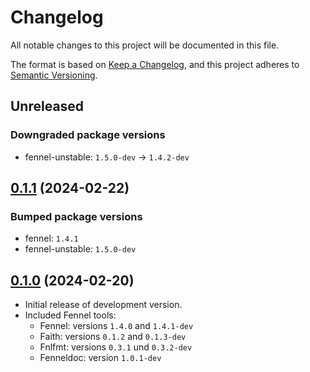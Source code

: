 # Changelog

All notable changes to this project will be documented in this file.

The format is based on [Keep a Changelog][1],
and this project adheres to [Semantic Versioning][2].

[1]: https://keepachangelog.com/en/1.0.0/
[2]: https://semver.org/spec/v2.0.0.html

## Unreleased

### Downgraded package versions

- fennel-unstable: `1.5.0-dev` -> `1.4.2-dev`

## [0.1.1][v0.1.1] (2024-02-22)

### Bumped package versions

- fennel: `1.4.1`
- fennel-unstable: `1.5.0-dev`

## [0.1.0][v0.1.0] (2024-02-20)

- Initial release of development version.
- Included Fennel tools:
  - Fennel: versions `1.4.0` and `1.4.1-dev`
  - Faith: versions `0.1.2` and `0.1.3-dev`
  - Fnlfmt: versions `0.3.1` und `0.3.2-dev`
  - Fenneldoc: version `1.0.1-dev`

[v0.1.1]: https://github.com/m15a/flake-fennel-tools/tree/v0.1.1
[v0.1.0]: https://github.com/m15a/flake-fennel-tools/tree/v0.1.0
